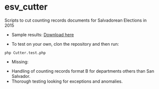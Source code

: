 # esv_cutter

Scripts to cut counting records documents for Salvadorean Elections in 2015


* Sample results: [Download here](https://www.dropbox.com/s/2qugxn93q3f69n3/jrv_01415.zip?dl=0) 


* To test on your own, clon the repository and then run:

`php Cutter.test.php`

* Missing:

- Handling of counting records format B for departments others than San Salvador.
- Thorough testing looking for exceptions and anomalies.
